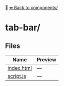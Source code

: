 📁 [⬅ Back to components/](../README.md)

# tab-bar/

## Files

| Name | Preview |
|------|---------|
| [index.html](./index.html) | — |
| [script.js](./script.js) | — |